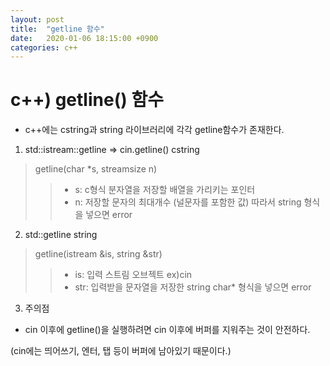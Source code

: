 ```yaml
---
layout: post
title:  "getline 함수"
date:   2020-01-06 18:15:00 +0900
categories: c++
--- 
```


# c++) getline() 함수

- c++에는 cstring과 string 라이브러리에 각각 getline함수가 존재한다.

1. std::istream::getline  => cin.getline()     cstring
> getline(char *s, streamsize n)
>> - s: c형식 분자열을 저장할 배열을 가리키는 포인터
>> - n: 저장할 문자의 최대개수 (널문자를 포함한 값)
> 따라서 string 형식을 넣으면 error

2. std::getline     string
> getline(istream &is, string &str)
>> - is: 입력 스트림 오브젝트 ex)cin
>> - str: 입력받을 문자열을 저장한 string
> char* 형식을 넣으면 error

3. 주의점
- cin 이후에 getline()을 실행하려면 cin 이후에 버퍼를 지워주는 것이 안전하다.

(cin에는 띄어쓰기, 엔터, 탭 등이 버퍼에 남아있기 때문이다.)
